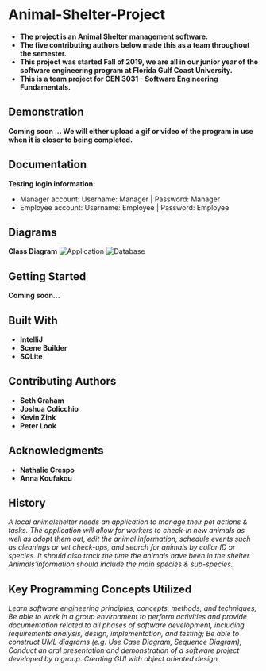 
# Animal-Shelter-Project
- **The project is an Animal Shelter management software.**
- **The five contributing authors below made this as a team throughout the semester.**
- **This project was started Fall of 2019, we are all in our junior year of the software engineering program at Florida Gulf Coast University.**
- **This is a team project for CEN 3031 - Software Engineering Fundamentals.**

## Demonstration
 **Coming soon ... We will either upload a gif or video of the program in use when it is closer to being completed.**

## Documentation
**Testing login information:**
- Manager account: Username: Manager | Password: Manager
- Employee account: Username: Employee | Password: Employee

## Diagrams
**Class Diagram**
 ![Application](https://user-images.githubusercontent.com/54293097/70108407-3eaff800-1617-11ea-953b-d1d7e3233c68.jpg)
 ![Database](https://user-images.githubusercontent.com/54293097/70108457-58513f80-1617-11ea-9b26-cc6eabd1b758.png)


## Getting Started
 **Coming soon...**

## Built With
-  **IntelliJ**
-  **Scene Builder**
-  **SQLite**

## Contributing Authors
-  **Seth Graham**
-  **Joshua Colicchio**
-  **Kevin Zink**
-  **Peter Look**


## Acknowledgments
-  **Nathalie Crespo**
-  **Anna Koufakou**

## History
*A local animalshelter needs an application to manage their pet actions & tasks. The application will allow for workers to check-in new animals as well as adopt them out, edit the animal information, schedule events such as cleanings or vet check-ups, and search for animals by collar ID or species. It should also track the time the animals have been in the shelter. Animals’information should include the main species & sub-species.*

## Key Programming Concepts Utilized
*Learn software engineering principles, concepts, methods, and techniques;
 Be able to work in a group environment to perform activities and provide documentation related to
all phases of software development, including requirements analysis, design, implementation, and testing;
Be able to construct UML diagrams (e.g. Use Case Diagram, Sequence Diagram);
Conduct an oral presentation and demonstration of a software project developed by a group.
Creating GUI with object oriented design.*
